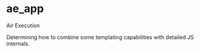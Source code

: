 # ae_app
Air Execution

Determining how to combine some templating capabilities with detailed JS internals.
